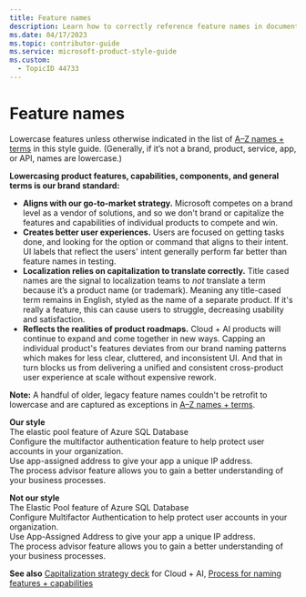 ```yaml
---
title: Feature names
description: Learn how to correctly reference feature names in documentation by following the brand standard of capitalization.
ms.date: 04/17/2023
ms.topic: contributor-guide
ms.service: microsoft-product-style-guide
ms.custom:
  - TopicID 44733
---
```



# Feature names

Lowercase features unless otherwise indicated in the list of [A–Z names + terms](~\a_z_names_terms\az-names-and-terms.md) in this style guide. (Generally, if it’s not a brand, product, service, app, or API, names are lowercase.)

**Lowercasing product features, capabilities, components, and general terms is our brand standard:**

- **Aligns with our go-to-market strategy.** Microsoft competes on a brand level as a vendor of solutions, and so we don't brand or capitalize the features and capabilities of individual products to compete and win.
- **Creates better user experiences.** Users are focused on getting tasks done, and looking for the option or command that aligns to their intent. UI labels that reflect the users' intent generally perform far better than feature names in testing.
- **Localization relies on capitalization to translate correctly.** Title cased names are the signal to localization teams to *not* translate a term because it’s a product name (or trademark). Meaning any title-cased term remains in English, styled as the name of a separate product. If it's really a feature, this can cause users to struggle, decreasing usability and satisfaction.
- **Reflects the realities of product roadmaps.** Cloud + AI products will continue to expand and come together in new ways. Capping an individual product's features deviates from our brand naming patterns which makes for less clear, cluttered, and inconsistent UI. And that in turn blocks us from delivering a unified and consistent cross-product user experience at scale without expensive rework. 
  
**Note:** A handful of older, legacy feature names couldn't be retrofit to lowercase and are captured as exceptions in [A–Z names + terms](~\a_z_names_terms\az-names-and-terms.md).

**Our style**   
The elastic pool feature of Azure SQL Database  
Configure the multifactor authentication feature to help protect user accounts in your organization.  
Use app-assigned address to give your app a unique IP address.  
The process advisor feature allows you to gain a better understanding of your business processes.

**Not our style**  
The Elastic Pool feature of Azure SQL Database  
Configure Multifactor Authentication to help protect user accounts in your organization.  
Use App-Assigned Address to give your app a unique IP address.  
The process advisor feature allows you to gain a better understanding of your business processes.

**See also** [Capitalization strategy deck](~/media/Capitalization_strategy.pdf) for Cloud + AI, [Process for naming features + capabilities](~\naming\feature-naming-process.md)  

<br><br>

